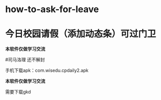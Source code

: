 # how-to-ask-for-leave

# 今日校园请假（添加动态条）可过门卫

**本软件仅做学习交流**

#司马洛理 还不解封

手机下载apk：com.wisedu.cpdaily2.apk

**本软件仅做学习交流**

需要下载gkd
